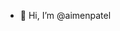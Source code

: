 - 👋 Hi, I’m @aimenpatel
<!---
aimenpatel/aimenpatel is a ✨ special ✨ repository because its `README.md` (this file) appears on your GitHub profile.
You can click the Preview link to take a look at your changes.
--->
